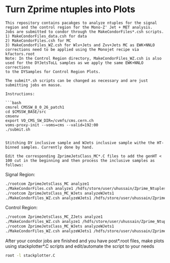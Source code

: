 # Turn Zprime ntuples into Plots

```
This repository contains pacakges to analyze ntuples for the signal region and the control region for the Mono-Z' Jet + MET analysis.
Jobs are submitted to condor through the MakeCondorFiles*.csh scripts.
1) MakeCondorFiles_data.csh for data
2) MakeCondorFiles.csh for MC
3) MakeCondorFiles_WZ.csh for Wlv+Jets and Zvv+Jets MC as EWK+NNLO corrections need to be applied using the Monojet recipe via kfactors.root
Note: In the Control Region directory, MakeCondorFiles_WZ.csh is also used for the DYJetsToLL samples as we apply the same EWK+NNLO corrections
to the DYSamples for Control Region Plots.

The submit*.sh scripts can be changed as necessary and are just submitting jobs en masse.

Instructions:

```bash
cmsrel CMSSW_8_0_26_patch1
cd $CMSSW_BASE/src
cmsenv
export VO_CMS_SW_DIR=/cvmfs/cms.cern.ch
voms-proxy-init --voms=cms --valid=192:00
./submit.sh


Stitching DY inclusive sample and WJets inclusive sample withe the HT-binned samples. Currently done by hand.

Edit the corresponding ZprimeJetsClass_MC*.C files to add the genHT < 100 cut in the beginning and then process the inclusive samples as follows:
```
Signal Region:

```bash
./rootcom ZprimeJetsClass_MC analyze1
./MakeCondorFiles.csh analyze1 /hdfs/store/user/uhussain/Zprime_Ntuples_${DATE}/DYJetsToLL_M-50_TuneCUETP8M1_13TeV-madgraphMLM-pythia8/crab_DYJetsToLL/170810_152817/0000/ postDY_MLM_0.root -1 10000 DYMLM_0 PU_Central.root
./rootcom ZprimeJetsClass_MC_WJets analyzeWJets1
./MakeCondorFiles_WZ.csh analyzeWJets1 /hdfs/store/user/uhussain/Zprime_Ntuples_Aug10/WJetsToLNu_TuneCUETP8M1_13TeV-madgraphMLM-pythia8/crab_WJets/170810_152529/0000/ postWJets_MLM_0.root -1 10000 W_0 kfactors.root PU_Central.root
```
Control Region:

```bash
./rootcom ZprimeJetsClass_MC_ZJets analyze1
./MakeCondorFiles_WZ.csh analyze1 /hdfs/store/user/uhussain/Zprime_Ntuples_${DATE}/DYJetsToLL_M-50_TuneCUETP8M1_13TeV-madgraphMLM-pythia8/crab_DYJetsToLL/170810_152817/0000/ postDY_MLM_0.root -1 10000 DYMLM_0 kfactors.root PU_Central.root
./rootcom ZprimeJetsClass_MC_WJets analyzeWJets1
./MakeCondorFiles_WZ.csh analyzeWJets1 /hdfs/store/user/uhussain/Zprime_Ntuples_${DATE}/WJetsToLNu_TuneCUETP8M1_13TeV-madgraphMLM-pythia8/crab_WJets/170810_152529/0000/ postWJets_MLM_0.root -1 10000 W_0 kfactors.root PU_Central.root
```
After your condor jobs are finished and you have post*.root files, make plots using stackplotter*.C scripts and edit/automate the script to your needs

```bash
root -l stackplotter.C
```
